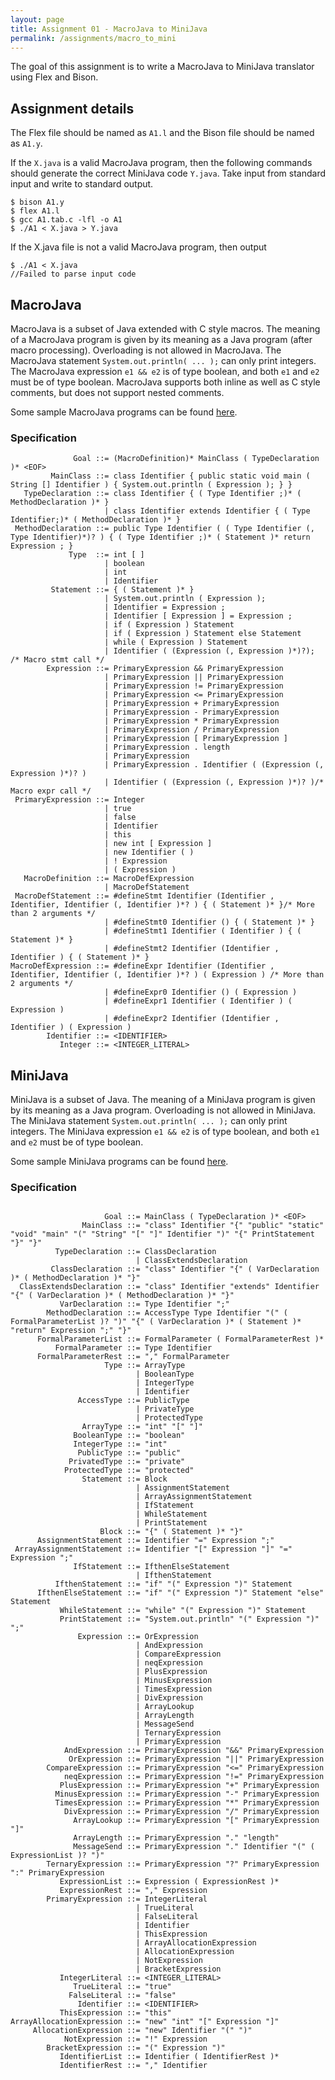 ```yaml
---
layout: page
title: Assignment 01 - MacroJava to MiniJava
permalink: /assignments/macro_to_mini
---
```


The goal of this assignment is to write a MacroJava to MiniJava translator using
Flex and Bison. 

## Assignment details

The Flex file should be named as `A1.l` and the Bison file should be named as
`A1.y`.

If the `X.java` is a valid MacroJava program, then the following commands should
generate the correct MiniJava code `Y.java`. Take input from standard input and
write to standard output.

```
$ bison A1.y
$ flex A1.l
$ gcc A1.tab.c -lfl -o A1
$ ./A1 < X.java > Y.java
```

If the X.java file is not a valid MacroJava program, then output 

```
$ ./A1 < X.java
//Failed to parse input code
```

## MacroJava 

MacroJava is a subset of Java extended with C style macros. The meaning of a
MacroJava program is given by its meaning as a Java program (after macro
processing). Overloading is not allowed in MacroJava. The MacroJava statement
`System.out.println( ... );` can only print integers. The MacroJava expression
`e1 && e2` is of type boolean, and both `e1` and `e2` must be of type boolean.
MacroJava supports both inline as well as C style comments, but does not support
nested comments.

Some sample MacroJava programs can be found [here](https://github.com/kayceesrk/cs3300_m22/tree/main/assignments/01_macro_to_mini/macro_java_examples).

### Specification

```
              Goal ::= (MacroDefinition)* MainClass ( TypeDeclaration )* <EOF>
         MainClass ::= class Identifier { public static void main ( String [] Identifier ) { System.out.println ( Expression ); } }
   TypeDeclaration ::= class Identifier { ( Type Identifier ;)* ( MethodDeclaration )* }
                     | class Identifier extends Identifier { ( Type Identifier;)* ( MethodDeclaration )* }
 MethodDeclaration ::= public Type Identifier ( ( Type Identifier (, Type Identifier)*)? ) { ( Type Identifier ;)* ( Statement )* return Expression ; }
             Type  ::= int [ ]
                     | boolean
                     | int
                     | Identifier
         Statement ::= { ( Statement )* }
                     | System.out.println ( Expression );
                     | Identifier = Expression ;
                     | Identifier [ Expression ] = Expression ;
                     | if ( Expression ) Statement
                     | if ( Expression ) Statement else Statement
                     | while ( Expression ) Statement
                     | Identifier ( (Expression (, Expression )*)?); /* Macro stmt call */
        Expression ::= PrimaryExpression && PrimaryExpression
                     | PrimaryExpression || PrimaryExpression
                     | PrimaryExpression != PrimaryExpression
                     | PrimaryExpression <= PrimaryExpression
                     | PrimaryExpression + PrimaryExpression
                     | PrimaryExpression - PrimaryExpression
                     | PrimaryExpression * PrimaryExpression
                     | PrimaryExpression / PrimaryExpression
                     | PrimaryExpression [ PrimaryExpression ]
                     | PrimaryExpression . length
                     | PrimaryExpression
                     | PrimaryExpression . Identifier ( (Expression (, Expression )*)? )
                     | Identifier ( (Expression (, Expression )*)? )/* Macro expr call */
 PrimaryExpression ::= Integer
                     | true
                     | false
                     | Identifier
                     | this
                     | new int [ Expression ]
                     | new Identifier ( )
                     | ! Expression
                     | ( Expression )
   MacroDefinition ::= MacroDefExpression
                     | MacroDefStatement
 MacroDefStatement ::= #defineStmt Identifier (Identifier , Identifier, Identifier (, Identifier )*? ) { ( Statement )* }/* More than 2 arguments */
                     | #defineStmt0 Identifier () { ( Statement )* }
                     | #defineStmt1 Identifier ( Identifier ) { ( Statement )* }
                     | #defineStmt2 Identifier (Identifier , Identifier ) { ( Statement )* }
MacroDefExpression ::= #defineExpr Identifier (Identifier , Identifier, Identifier (, Identifier )*? ) ( Expression ) /* More than 2 arguments */
                     | #defineExpr0 Identifier () ( Expression )
                     | #defineExpr1 Identifier ( Identifier ) ( Expression )
                     | #defineExpr2 Identifier (Identifier , Identifier ) ( Expression )
        Identifier ::= <IDENTIFIER>
           Integer ::= <INTEGER_LITERAL>
```

## MiniJava

MiniJava is a subset of Java. The meaning of a MiniJava program is given by its
meaning as a Java program. Overloading is not allowed in MiniJava. The MiniJava
statement `System.out.println( ... );` can only print integers. The MiniJava
expression `e1 && e2` is of type boolean, and both `e1` and `e2` must be of type
boolean.

Some sample MiniJava programs can be found [here](https://github.com/kayceesrk/cs3300_m22/tree/main/assignments/01_macro_to_mini/mini_java_examples).

### Specification

```

                     Goal ::= MainClass ( TypeDeclaration )* <EOF>
                MainClass ::= "class" Identifier "{" "public" "static" "void" "main" "(" "String" "[" "]" Identifier ")" "{" PrintStatement "}" "}"
          TypeDeclaration ::= ClassDeclaration
                            | ClassExtendsDeclaration
         ClassDeclaration ::= "class" Identifier "{" ( VarDeclaration )* ( MethodDeclaration )* "}"
  ClassExtendsDeclaration ::= "class" Identifier "extends" Identifier "{" ( VarDeclaration )* ( MethodDeclaration )* "}"
           VarDeclaration ::= Type Identifier ";"
        MethodDeclaration ::= AccessType Type Identifier "(" ( FormalParameterList )? ")" "{" ( VarDeclaration )* ( Statement )* "return" Expression ";" "}"
      FormalParameterList ::= FormalParameter ( FormalParameterRest )*
          FormalParameter ::= Type Identifier
      FormalParameterRest ::= "," FormalParameter
                     Type ::= ArrayType
                            | BooleanType
                            | IntegerType
                            | Identifier
               AccessType ::= PublicType
                            | PrivateType
                            | ProtectedType
                ArrayType ::= "int" "[" "]"
              BooleanType ::= "boolean"
              IntegerType ::= "int"
               PublicType ::= "public"
             PrivatedType ::= "private"
            ProtectedType ::= "protected"
                Statement ::= Block
                            | AssignmentStatement
                            | ArrayAssignmentStatement
                            | IfStatement
                            | WhileStatement
                            | PrintStatement
                    Block ::= "{" ( Statement )* "}"
      AssignmentStatement ::= Identifier "=" Expression ";"
 ArrayAssignmentStatement ::= Identifier "[" Expression "]" "=" Expression ";"
              IfStatement ::= IfthenElseStatement
                            | IfthenStatement
          IfthenStatement ::= "if" "(" Expression ")" Statement
      IfthenElseStatement ::= "if" "(" Expression ")" Statement "else" Statement
           WhileStatement ::= "while" "(" Expression ")" Statement
           PrintStatement ::= "System.out.println" "(" Expression ")" ";"
               Expression ::= OrExpression
                            | AndExpression
                            | CompareExpression
                            | neqExpression
                            | PlusExpression
                            | MinusExpression
                            | TimesExpression
                            | DivExpression
                            | ArrayLookup
                            | ArrayLength
                            | MessageSend
                            | TernaryExpression
                            | PrimaryExpression
            AndExpression ::= PrimaryExpression "&&" PrimaryExpression
             OrExpression ::= PrimaryExpression "||" PrimaryExpression
        CompareExpression ::= PrimaryExpression "<=" PrimaryExpression
            neqExpression ::= PrimaryExpression "!=" PrimaryExpression
           PlusExpression ::= PrimaryExpression "+" PrimaryExpression
          MinusExpression ::= PrimaryExpression "-" PrimaryExpression
          TimesExpression ::= PrimaryExpression "*" PrimaryExpression
            DivExpression ::= PrimaryExpression "/" PrimaryExpression
              ArrayLookup ::= PrimaryExpression "[" PrimaryExpression "]"
              ArrayLength ::= PrimaryExpression "." "length"
              MessageSend ::= PrimaryExpression "." Identifier "(" ( ExpressionList )? ")"
        TernaryExpression ::= PrimaryExpression "?" PrimaryExpression ":" PrimaryExpression
           ExpressionList ::= Expression ( ExpressionRest )*
           ExpressionRest ::= "," Expression
        PrimaryExpression ::= IntegerLiteral
                            | TrueLiteral
                            | FalseLiteral
                            | Identifier
                            | ThisExpression
                            | ArrayAllocationExpression
                            | AllocationExpression
                            | NotExpression
                            | BracketExpression
           IntegerLiteral ::= <INTEGER_LITERAL>
              TrueLiteral ::= "true"
             FalseLiteral ::= "false"
               Identifier ::= <IDENTIFIER>
           ThisExpression ::= "this"
ArrayAllocationExpression ::= "new" "int" "[" Expression "]"
     AllocationExpression ::= "new" Identifier "(" ")"
            NotExpression ::= "!" Expression
        BracketExpression ::= "(" Expression ")"
           IdentifierList ::= Identifier ( IdentifierRest )*
           IdentifierRest ::= "," Identifier
```
